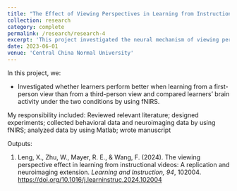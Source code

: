 ```yaml
---
title: "The Effect of Viewing Perspectives in Learning from Instructional Videos"
collection: research
category: complete
permalink: /research/research-4
excerpt: 'This project investigated the neural mechanism of viewing perspective effect.'
date: 2023-06-01
venue: 'Central China Normal University'
---
```


In this project, we:
- Investigated whether learners perform better when learning from a first-person view than from a third-person view and compared learners’ brain activity under the two conditions by using fNIRS.

My responsibility included: Reviewed relevant literature; designed experiments; collected behavioral data and neuroimaging data by using fNIRS; analyzed data by using Matlab; wrote manuscript

Outputs:

1. Leng, X., Zhu, W., Mayer, R. E., & Wang, F. (2024). The viewing perspective effect in learning from instructional videos: A replication and neuroimaging extension. <i>Learning and Instruction, 94</i>, 102004. https://doi.org/10.1016/j.learninstruc.2024.102004 
